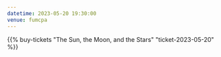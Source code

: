 ```yaml
---
datetime: 2023-05-20 19:30:00
venue: fumcpa
---
```


{{% buy-tickets "The Sun, the Moon, and the Stars" "ticket-2023-05-20" %}}
